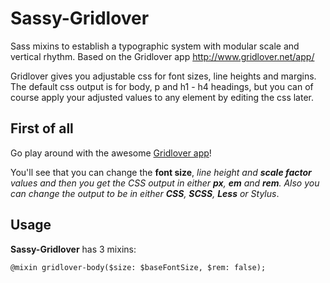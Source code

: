 Sassy-Gridlover
===============

Sass mixins to establish a typographic system with modular scale and vertical rhythm.
Based on the Gridlover app http://www.gridlover.net/app/

Gridlover gives you adjustable css for font sizes, line heights and margins.
The default css output is for body, p and h1 - h4 headings, but you can of course apply your
adjusted values to any element by editing the css later.

## First of all

Go play around with the awesome [Gridlover app](http://www.gridlover.net/app/)!

You'll see that you can change the **font size**, **line height* and **scale factor** values and then you get
the CSS output in either **px**, **em** and **rem**. Also you can change the output to be in either **CSS**,
**SCSS**, **Less** or *Stylus**.

## Usage

**Sassy-Gridlover** has 3 mixins:

`@mixin gridlover-body($size: $baseFontSize, $rem: false);`
